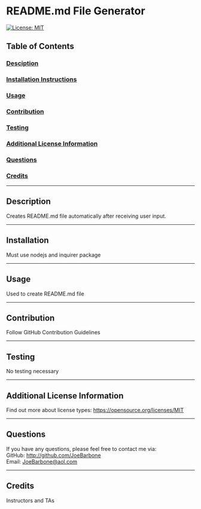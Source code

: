 
  
# README.md File Generator
[![License: MIT](https://img.shields.io/badge/License-MIT-yellow.svg)](https://opensource.org/licenses/MIT)


## Table of Contents

### [Desciption](#description)
### [Installation Instructions](#installation)
### [Usage](#usage)
### [Contribution](#contribution)
### [Testing](#testing)
### [Additional License Information](#additional)
### [Questions](#questions)
### [Credits](#credits)

---

## Description
Creates README.md file automatically after receiving user input.  

---

## Installation
Must use nodejs and inquirer package  

---

## Usage
Used to create README.md file

---

## Contribution
Follow GitHub Contribution Guidelines

---

## Testing
No testing necessary

---

## Additional License Information

Find out more about license types:  https://opensource.org/licenses/MIT

---

## Questions

If you have any questions, please feel free to contact me via:  
GitHub: http://github.com/JoeBarbone  
Email: JoeBarbone@aol.com 

---

## Credits
Instructors and TAs
  
